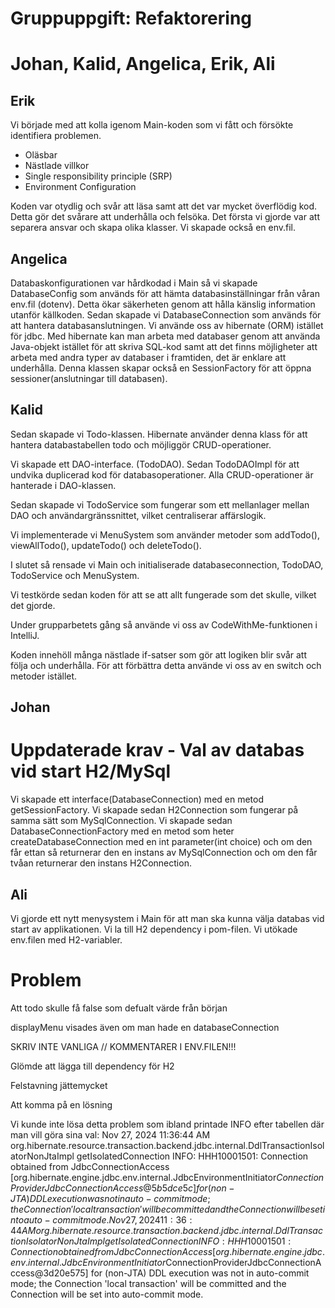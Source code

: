 # Gruppuppgift: Refaktorering
# Johan, Kalid, Angelica, Erik, Ali

## Erik
Vi började med att kolla igenom Main-koden som vi fått och försökte identifiera problemen.
- Oläsbar
- Nästlade villkor
- Single responsibility principle (SRP)
- Environment Configuration


Koden var otydlig och svår att läsa samt att det var mycket överflödig kod. Detta gör det svårare att underhålla och felsöka.
Det första vi gjorde var att separera ansvar och skapa olika klasser. Vi skapade också en env.fil.


## Angelica
Databaskonfigurationen var hårdkodad i Main så vi skapade DatabaseConfig som används för att hämta databasinställningar från
våran env.fil (dotenv). Detta ökar säkerheten genom att hålla känslig information utanför källkoden.
Sedan skapade vi DatabaseConnection som används för att hantera databasanslutningen. Vi använde oss av hibernate (ORM) istället
för jdbc. Med hibernate kan man arbeta med databaser genom att använda Java-objekt istället för att skriva SQL-kod samt att
det finns möjligheter att arbeta med andra typer av databaser i framtiden, det är enklare att underhålla. Denna klassen
skapar också en SessionFactory för att öppna sessioner(anslutningar till databasen).


## Kalid
Sedan skapade vi Todo-klassen. Hibernate använder denna klass för att hantera databastabellen todo och
möjliggör CRUD-operationer. 

Vi skapade ett DAO-interface. (TodoDAO). Sedan TodoDAOImpl för att undvika duplicerad kod för databasoperationer. Alla
CRUD-operationer är hanterade i DAO-klassen.

Sedan skapade vi TodoService som fungerar som ett mellanlager mellan DAO och användargränssnittet, vilket centraliserar
affärslogik. 

Vi implementerade vi MenuSystem som använder metoder som addTodo(), viewAllTodo(), updateTodo() och deleteTodo().



I slutet så rensade vi Main och initialiserade databaseconnection, TodoDAO, TodoService och MenuSystem. 

Vi testkörde sedan koden för att se att allt fungerade som det skulle, vilket det gjorde. 

Under grupparbetets gång så använde vi oss av CodeWithMe-funktionen i IntelliJ. 


Koden innehöll många nästlade if-satser som gör att logiken blir svår att följa och underhålla. För att förbättra detta använde vi oss
av en switch och metoder istället.


## Johan
# Uppdaterade krav - Val av databas vid start  H2/MySql

Vi skapade ett interface(DatabaseConnection) med en metod getSessionFactory. Vi skapade sedan H2Connection som fungerar på samma sätt som MySqlConnection.
Vi skapade sedan DatabaseConnectionFactory med en metod som heter createDatabaseConnection med en int parameter(int choice) och
om den får ettan så returnerar den en instans av MySqlConnection och om den får tvåan returnerar den instans H2Connection. 



## Ali
Vi gjorde ett nytt menysystem i Main för att man ska kunna välja databas vid start av applikationen.
Vi la till H2 dependency i pom-filen.
Vi utökade env.filen med H2-variabler.


# Problem

Att todo skulle få  false som defualt värde från början

displayMenu visades även om man hade en databaseConnection

SKRIV INTE VANLIGA // KOMMENTARER I ENV.FILEN!!!

Glömde att lägga till dependency för H2

Felstavning jättemycket

Att komma på en lösning

Vi kunde inte lösa detta problem som ibland printade INFO efter tabellen där man vill göra sina val:
Nov 27, 2024 11:36:44 AM org.hibernate.resource.transaction.backend.jdbc.internal.DdlTransactionIsolatorNonJtaImpl getIsolatedConnection
INFO: HHH10001501: Connection obtained from JdbcConnectionAccess [org.hibernate.engine.jdbc.env.internal.JdbcEnvironmentInitiator$ConnectionProviderJdbcConnectionAccess@5b5dce5c] for (non-JTA) DDL execution was not in auto-commit mode; the Connection 'local transaction' will be committed and the Connection will be set into auto-commit mode.
Nov 27, 2024 11:36:44 AM org.hibernate.resource.transaction.backend.jdbc.internal.DdlTransactionIsolatorNonJtaImpl getIsolatedConnection
INFO: HHH10001501: Connection obtained from JdbcConnectionAccess [org.hibernate.engine.jdbc.env.internal.JdbcEnvironmentInitiator$ConnectionProviderJdbcConnectionAccess@3d20e575] for (non-JTA) DDL execution was not in auto-commit mode; the Connection 'local transaction' will be committed and the Connection will be set into auto-commit mode.
